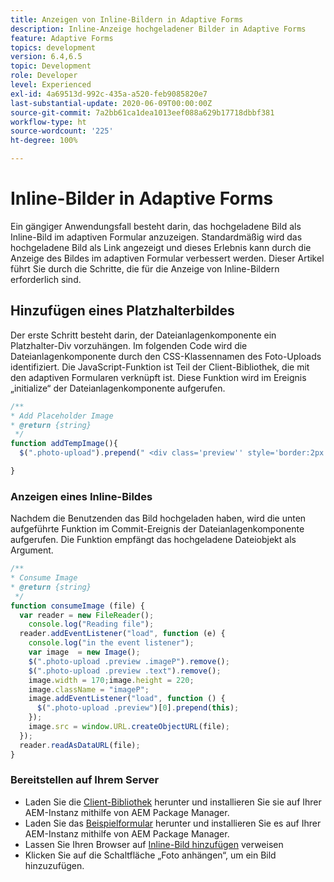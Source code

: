 ```yaml
---
title: Anzeigen von Inline-Bildern in Adaptive Forms
description: Inline-Anzeige hochgeladener Bilder in Adaptive Forms
feature: Adaptive Forms
topics: development
version: 6.4,6.5
topic: Development
role: Developer
level: Experienced
exl-id: 4a69513d-992c-435a-a520-feb9085820e7
last-substantial-update: 2020-06-09T00:00:00Z
source-git-commit: 7a2bb61ca1dea1013eef088a629b17718dbbf381
workflow-type: ht
source-wordcount: '225'
ht-degree: 100%

---
```


# Inline-Bilder in Adaptive Forms

Ein gängiger Anwendungsfall besteht darin, das hochgeladene Bild als Inline-Bild im adaptiven Formular anzuzeigen. Standardmäßig wird das hochgeladene Bild als Link angezeigt und dieses Erlebnis kann durch die Anzeige des Bildes im adaptiven Formular verbessert werden. Dieser Artikel führt Sie durch die Schritte, die für die Anzeige von Inline-Bildern erforderlich sind.

## Hinzufügen eines Platzhalterbildes

Der erste Schritt besteht darin, der Dateianlagenkomponente ein Platzhalter-Div vorzuhängen. Im folgenden Code wird die Dateianlagenkomponente durch den CSS-Klassennamen des Foto-Uploads identifiziert. Die JavaScript-Funktion ist Teil der Client-Bibliothek, die mit den adaptiven Formularen verknüpft ist. Diese Funktion wird im Ereignis „initialize“ der Dateianlagenkomponente aufgerufen.

```javascript
/**
* Add Placeholder Image
* @return {string} 
 */
function addTempImage(){
  $(".photo-upload").prepend(" <div class='preview'' style='border:2px solid;height:225px;width:175px;text-align:center'><br><br><div class='text'>3.5mm * 4.5mm<br>2Mb max<br>Min 600dpi</div></div><br>");

}
```

### Anzeigen eines Inline-Bildes

Nachdem die Benutzenden das Bild hochgeladen haben, wird die unten aufgeführte Funktion im Commit-Ereignis der Dateianlagenkomponente aufgerufen. Die Funktion empfängt das hochgeladene Dateiobjekt als Argument.

```javascript
/**
* Consume Image
* @return {string} 
 */
function consumeImage (file) {
  var reader = new FileReader();
    console.log("Reading file");
  reader.addEventListener("load", function (e) {
    console.log("in the event listener");
    var image  = new Image();
    $(".photo-upload .preview .imageP").remove();
    $(".photo-upload .preview .text").remove();
    image.width = 170;image.height = 220;
    image.className = "imageP";
    image.addEventListener("load", function () {
      $(".photo-upload .preview")[0].prepend(this);
    });
    image.src = window.URL.createObjectURL(file);
  });
  reader.readAsDataURL(file); 
}
```

### Bereitstellen auf Ihrem Server

* Laden Sie die [Client-Bibliothek](assets/inline-image-client-library.zip) herunter und installieren Sie sie auf Ihrer AEM-Instanz mithilfe von AEM Package Manager.
* Laden Sie das [Beispielformular](assets/inline-image-af.zip) herunter und installieren Sie es auf Ihrer AEM-Instanz mithilfe von AEM Package Manager.
* Lassen Sie Ihren Browser auf [Inline-Bild hinzufügen](http://localhost:4502/content/dam/formsanddocuments/addinlineimage/jcr:content?wcmmode=disabled) verweisen
* Klicken Sie auf die Schaltfläche „Foto anhängen“, um ein Bild hinzuzufügen.
